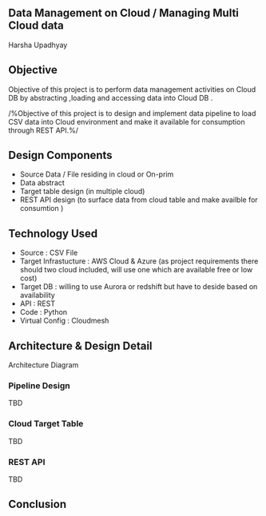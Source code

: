 ##  Data Management on Cloud  / Managing Multi Cloud data  
Harsha Upadhyay

## Objective

Objective of this project is to perform data management activities on Cloud DB by abstracting ,loading and accessing data into Cloud DB .

/%Objective of this project is to design and implement data pipeline to load CSV data into Cloud environment and make it available for consumption through REST API.%/

## Design Components 

* Source Data / File residing in cloud or On-prim
* Data abstract
* Target table design (in multiple cloud) 
* REST API design (to surface data from cloud table and make availble for consumtion )

## Technology Used

* Source : CSV File
* Target Infrastucture : AWS Cloud  & Azure (as project requirements there should two cloud included, will use one which are available free or low cost)
* Target DB : willing to use Aurora or redshift but have to deside based on availability
* API : REST
* Code : Python
* Virtual Config : Cloudmesh

## Architecture & Design Detail 

Architecture Diagram 

### Pipeline Design
   
TBD
 
### Cloud Target Table 

TBD

### REST API
TBD

## Conclusion
